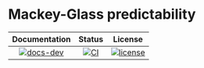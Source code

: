 # Mackey-Glass predictability



| **Documentation** |**Status**| **License** |
|:-----------------:|:---------------:|:------------:|
| [![docs-dev][dev-img]][dev-url] | [![CI][ci-img]][ci-url] | [![license][lic-img]][lic-url] |

[dev-img]: https://img.shields.io/badge/docs-latest-blue.svg
[dev-url]: https://jTarigo.github.io/MGpredictability/
[ci-img]: https://github.com/jTarigo/MGpredictability/actions/workflows/CI.yml/badge.svg?branch=main
[ci-url]: https://github.com/jTarigo/MGpredictability/actions/workflows/CI.yml
[lic-img]: https://img.shields.io/github/license/mashape/apistatus.svg?maxAge=2592000
[lic-url]: https://github.com/jTarigo/MGpredictability/blob/main/LICENSE
